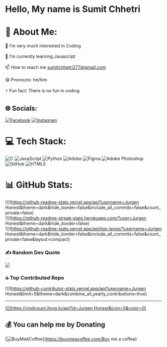 # Hello, My name is Sumit Chhetri 

# 💫 About Me:
👀 I’m very much interested in Coding<br><br>🌱 I’m currently learning Javascript<br><br>📫 How to reach me sumitchhetri277@gmail.com<br><br>😄 Pronouns: he/him<br><br>⚡ Fun fact: There is no fun in coding


## 🌐 Socials:
[![Facebook](https://img.shields.io/badge/Facebook-%231877F2.svg?logo=Facebook&logoColor=white)](https://facebook.com/SumitChhetri) [![Instagram](https://img.shields.io/badge/Instagram-%23E4405F.svg?logo=Instagram&logoColor=white)](https://instagram.com/SumitChhetri277) 

# 💻 Tech Stack:
![C](https://img.shields.io/badge/c-%2300599C.svg?style=flat&logo=c&logoColor=white) ![JavaScript](https://img.shields.io/badge/javascript-%23323330.svg?style=flat&logo=javascript&logoColor=%23F7DF1E) ![Python](https://img.shields.io/badge/python-3670A0?style=flat&logo=python&logoColor=ffdd54) ![Adobe](https://img.shields.io/badge/adobe-%23FF0000.svg?style=flat&logo=adobe&logoColor=white) ![Figma](https://img.shields.io/badge/figma-%23F24E1E.svg?style=flat&logo=figma&logoColor=white) ![Adobe Photoshop](https://img.shields.io/badge/adobe%20photoshop-%2331A8FF.svg?style=flat&logo=adobe%20photoshop&logoColor=white) ![GitHub](https://img.shields.io/badge/github-%23121011.svg?style=flat&logo=github&logoColor=white) ![HTML5](https://img.shields.io/badge/html5-%23E34F26.svg?style=flat&logo=html5&logoColor=white)
# 📊 GitHub Stats:
![](https://github-readme-stats.vercel.app/api?username=Jurgen Honest&theme=dark&hide_border=false&include_all_commits=false&count_private=false)<br/>
![](https://github-readme-streak-stats.herokuapp.com/?user=Jurgen Honest&theme=dark&hide_border=false)<br/>
![](https://github-readme-stats.vercel.app/api/top-langs/?username=Jurgen Honest&theme=dark&hide_border=false&include_all_commits=false&count_private=false&layout=compact)

### ✍️ Random Dev Quote
![](https://quotes-github-readme.vercel.app/api?type=vetical&theme=radical)

### 🔝 Top Contributed Repo
![](https://github-contributor-stats.vercel.app/api?username=Jurgen Honest&limit=5&theme=dark&combine_all_yearly_contributions=true)

---
[![](https://visitcount.itsvg.in/api?id=Jurgen Honest&icon=0&color=0)](https://visitcount.itsvg.in)

  ## 💰 You can help me by Donating
  [![BuyMeACoffee](https://img.shields.io/badge/Buy%20Me%20a%20Coffee-ffdd00?style=for-the-badge&logo=buy-me-a-coffee&logoColor=black)](https://buymeacoffee.com/Buy me a coffee) 

  
<!-- Proudly created with GPRM ( https://gprm.itsvg.in ) -->

<!---
JurgenHonest/JurgenHonest is a ✨ special ✨ repository because its `README.md` (this file) appears on your GitHub profile.
You can click the Preview link to take a look at your changes.
--->
